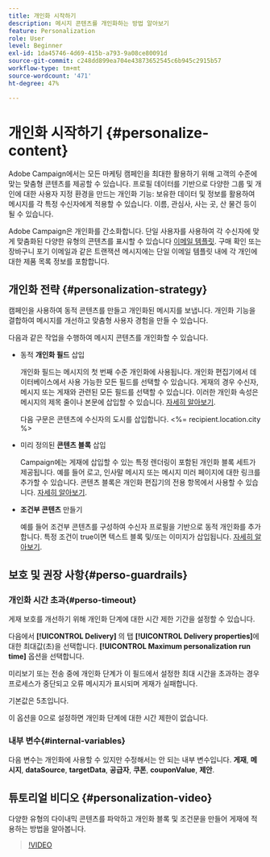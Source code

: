 ```yaml
---
title: 개인화 시작하기
description: 메시지 콘텐츠를 개인화하는 방법 알아보기
feature: Personalization
role: User
level: Beginner
exl-id: 1da45746-4d69-415b-a793-9a08ce80091d
source-git-commit: c248dd899ea704e43873652545c6b945c2915b57
workflow-type: tm+mt
source-wordcount: '471'
ht-degree: 47%

---
```


# 개인화 시작하기 {#personalize-content}

Adobe Campaign에서는 모든 마케팅 캠페인을 최대한 활용하기 위해 고객의 수준에 맞는 맞춤형 콘텐츠를 제공할 수 있습니다. 프로필 데이터를 기반으로 다양한 그룹 및 개인에 대한 사용자 지정 환경을 만드는 개인화 기능: 보유한 데이터 및 정보를 활용하여 메시지를 각 특정 수신자에게 적용할 수 있습니다. 이름, 관심사, 사는 곳, 산 물건 등이 될 수 있습니다.

Adobe Campaign은 개인화를 간소화합니다. 단일 사용자를 사용하여 각 수신자에 맞게 맞춤화된 다양한 유형의 콘텐츠를 표시할 수 있습니다 [이메일 템플릿](create-templates.md). 구매 확인 또는 장바구니 포기 이메일과 같은 트랜잭션 메시지에는 단일 이메일 템플릿 내에 각 개인에 대한 제품 목록 정보를 포함합니다.


## 개인화 전략 {#personalization-strategy}

캠페인을 사용하여 동적 콘텐츠를 만들고 개인화된 메시지를 보냅니다. 개인화 기능을 결합하여 메시지를 개선하고 맞춤형 사용자 경험을 만들 수 있습니다.

다음과 같은 작업을 수행하여 메시지 콘텐츠를 개인화할 수 있습니다.

* 동적 **개인화 필드** 삽입

  개인화 필드는 메시지의 첫 번째 수준 개인화에 사용됩니다. 개인화 편집기에서 데이터베이스에서 사용 가능한 모든 필드를 선택할 수 있습니다. 게재의 경우 수신자, 메시지 또는 게재와 관련된 모든 필드를 선택할 수 있습니다. 이러한 개인화 속성은 메시지의 제목 줄이나 본문에 삽입할 수 있습니다. [자세히 알아보기](personalization-fields.md).

  다음 구문은 콘텐츠에 수신자의 도시를 삽입합니다. &lt;%= recipient.location.city %>

* 미리 정의된 **콘텐츠 블록** 삽입

  Campaign에는 게재에 삽입할 수 있는 특정 렌더링이 포함된 개인화 블록 세트가 제공됩니다. 예를 들어 로고, 인사말 메시지 또는 메시지 미러 페이지에 대한 링크를 추가할 수 있습니다. 콘텐츠 블록은 개인화 편집기의 전용 항목에서 사용할 수 있습니다. [자세히 알아보기](personalization-blocks.md).

* **조건부 콘텐츠** 만들기

  예를 들어 조건부 콘텐츠를 구성하여 수신자 프로필을 기반으로 동적 개인화를 추가합니다. 특정 조건이 true이면 텍스트 블록 및/또는 이미지가 삽입됩니다. [자세히 알아보기](conditions.md).

<!--* Add **personalized offers**
    
    Insert personalized offers in your message content, depending on the recipient location, the current weather, or the last purchase order.
-->


## 보호 및 권장 사항{#perso-guardrails}

### 개인화 시간 초과{#perso-timeout}

게재 보호를 개선하기 위해 개인화 단계에 대한 시간 제한 기간을 설정할 수 있습니다.

다음에서 **[!UICONTROL Delivery]** 의 탭 **[!UICONTROL Delivery properties]**&#x200B;에 대한 최대값(초)을 선택합니다. **[!UICONTROL Maximum personalization run time]** 옵션을 선택합니다.

미리보기 또는 전송 중에 개인화 단계가 이 필드에서 설정한 최대 시간을 초과하는 경우 프로세스가 중단되고 오류 메시지가 표시되며 게재가 실패합니다.

기본값은 5초입니다.

이 옵션을 0으로 설정하면 개인화 단계에 대한 시간 제한이 없습니다.


### 내부 변수{#internal-variables}

다음 변수는 개인화에 사용할 수 있지만 수정해서는 안 되는 내부 변수입니다. **게재**, **메시지**, **dataSource**, **targetData**, **공급자**, **쿠폰**, **couponValue**, **제안**.


## 튜토리얼 비디오 {#personalization-video}

다양한 유형의 다이내믹 콘텐츠를 파악하고 개인화 블록 및 조건문을 만들어 게재에 적용하는 방법을 알아봅니다.


>[!VIDEO](https://video.tv.adobe.com/v/335734?quality=12)
